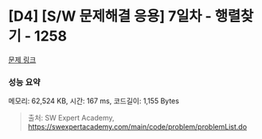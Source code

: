 # [D4] [S/W 문제해결 응용] 7일차 - 행렬찾기 - 1258 

[문제 링크](https://swexpertacademy.com/main/code/problem/problemDetail.do?contestProbId=AV18LoAqItcCFAZN) 

### 성능 요약

메모리: 62,524 KB, 시간: 167 ms, 코드길이: 1,155 Bytes



> 출처: SW Expert Academy, https://swexpertacademy.com/main/code/problem/problemList.do